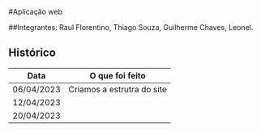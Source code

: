 #Aplicação web 

##Integrantes:
Raul Florentino, Thiago Souza, Guilherme Chaves, Leonel.

## Histórico

| Data       | O que foi feito |
|------------|-----------------|
| 06/04/2023 | Criamos a estrutra do site |
| 12/04/2023 | | Criamos a pasta Diario
| 20/04/2023 | |
